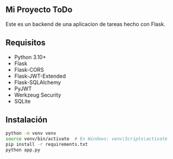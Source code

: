 ## Mi Proyecto ToDo

Este es un backend de una aplicacion de tareas hecho con Flask.

## Requisitos
- Python 3.10+
- Flask
- Flask-CORS
- Flask-JWT-Extended
- Flask-SQLAlchemy
- PyJWT
- Werkzeug Security
- SQLite

## Instalación
```bash
python -m venv venv
source venv/bin/activate  # En Windows: venv\Scripts\activate
pip install -r requirements.txt
python app.py

